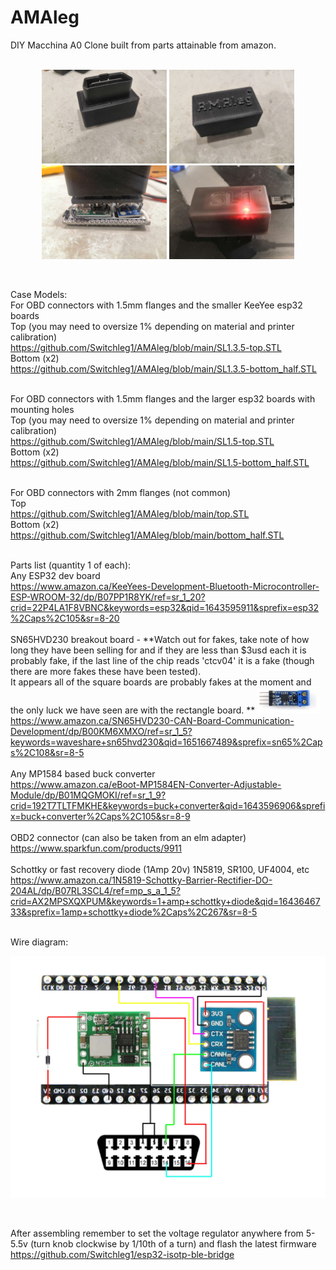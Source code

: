 # AMAleg
DIY Macchina A0 Clone built from parts attainable from amazon. <br><br>

<p align="center">
  <img src="https://github.com/Switchleg1/AMAleg/blob/main/screenshot1.jpg?raw=true" width="200" title="hover text">
  <img src="https://github.com/Switchleg1/AMAleg/blob/main/screenshot2.jpg?raw=true" width="200" title="hover text">
  <img src="https://github.com/Switchleg1/AMAleg/blob/main/screenshot3.jpg?raw=true" width="200" title="hover text">
  <img src="https://github.com/Switchleg1/AMAleg/blob/main/screenshot4.jpg?raw=true" width="200" title="hover text">
</p><br>

Case Models: <br>
For OBD connectors with 1.5mm flanges and the smaller KeeYee esp32 boards<br>
Top (you may need to oversize 1% depending on material and printer calibration) <br>
https://github.com/Switchleg1/AMAleg/blob/main/SL1.3.5-top.STL<br>
Bottom (x2) <br>
https://github.com/Switchleg1/AMAleg/blob/main/SL1.3.5-bottom_half.STL<br><br>

For OBD connectors with 1.5mm flanges and the larger esp32 boards with mounting holes<br>
Top (you may need to oversize 1% depending on material and printer calibration) <br>
https://github.com/Switchleg1/AMAleg/blob/main/SL1.5-top.STL<br>
Bottom (x2) <br>
https://github.com/Switchleg1/AMAleg/blob/main/SL1.5-bottom_half.STL<br><br>

For OBD connectors with 2mm flanges (not common)<br>
Top <br>
https://github.com/Switchleg1/AMAleg/blob/main/top.STL<br>
Bottom (x2) <br>
https://github.com/Switchleg1/AMAleg/blob/main/bottom_half.STL<br><br>

Parts list (quantity 1 of each): <br>
Any ESP32 dev board <br>
https://www.amazon.ca/KeeYees-Development-Bluetooth-Microcontroller-ESP-WROOM-32/dp/B07PP1R8YK/ref=sr_1_20?crid=22P4LA1F8VBNC&keywords=esp32&qid=1643595911&sprefix=esp32%2Caps%2C105&sr=8-20 <br><br>
SN65HVD230 breakout board - **Watch out for fakes, take note of how long they have been selling for and if they are less than $3usd each it is probably fake, if the last line of the chip reads 'ctcv04' it is a fake (though there are more fakes these have been tested).<br>
It appears all of the square boards are probably fakes at the moment and the only luck we have seen are with the rectangle board. ** 
<img src="https://github.com/Switchleg1/AMAleg/blob/main/canboard.jpg?raw=true" width="100" title="hover text"><br>
https://www.amazon.ca/SN65HVD230-CAN-Board-Communication-Development/dp/B00KM6XMXO/ref=sr_1_5?keywords=waveshare+sn65hvd230&qid=1651667489&sprefix=sn65%2Caps%2C108&sr=8-5 <br><br>
Any MP1584 based buck converter <br>
https://www.amazon.ca/eBoot-MP1584EN-Converter-Adjustable-Module/dp/B01MQGMOKI/ref=sr_1_9?crid=192T7TLTFMKHE&keywords=buck+converter&qid=1643596906&sprefix=buck+converter%2Caps%2C105&sr=8-9 <br><br>
OBD2 connector (can also be taken from an elm adapter) <br>
https://www.sparkfun.com/products/9911 <br><br>
Schottky or fast recovery diode (1Amp 20v) 1N5819, SR100, UF4004, etc <br>
https://www.amazon.ca/1N5819-Schottky-Barrier-Rectifier-DO-204AL/dp/B07RL3SCL4/ref=mp_s_a_1_5?crid=AX2MPSXQXPUM&keywords=1+amp+schottky+diode&qid=1643646733&sprefix=1amp+schottky+diode%2Caps%2C267&sr=8-5<br><br>

Wire diagram:<br>
<p align="center">
  <img src="https://github.com/Switchleg1/AMAleg/blob/main/diagram.jpg?raw=true" width="2000" title="hover text">
</p><br>

After assembling remember to set the voltage regulator anywhere from 5-5.5v (turn knob clockwise by 1/10th of a turn) and flash the latest firmware https://github.com/Switchleg1/esp32-isotp-ble-bridge
